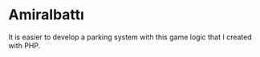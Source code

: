 # Amiralbattı
It is easier to develop a parking system with this game logic that I created with PHP.

